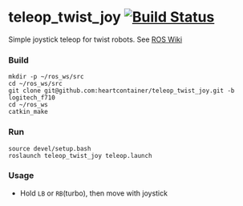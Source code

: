 teleop_twist_joy [![Build Status](https://travis-ci.org/ros-teleop/teleop_twist_joy.svg?branch=indigo-devel)](https://travis-ci.org/ros-teleop/teleop_twist_joy)
================

Simple joystick teleop for twist robots. See [ROS Wiki](http://wiki.ros.org/teleop_twist_joy)

### Build 
```
mkdir -p ~/ros_ws/src
cd ~/ros_ws/src
git clone git@github.com:heartcontainer/teleop_twist_joy.git -b logitech_f710
cd ~/ros_ws
catkin_make
```

### Run
```
source devel/setup.bash
roslaunch teleop_twist_joy teleop.launch
```

### Usage
- Hold `LB` or `RB`(turbo), then move with joystick